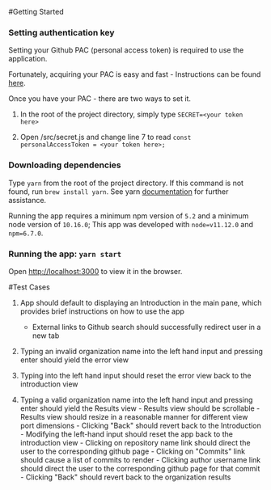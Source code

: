 #Getting Started

### Setting authentication key

Setting your Github PAC (personal access token) is required to use the application.

Fortunately, acquiring your PAC is easy and fast - Instructions can be found [here](https://docs.github.com/en/github/authenticating-to-github/creating-a-personal-access-token).

Once you have your PAC - there are two ways to set it.

1. In the root of the project directory, simply type  `SECRET=<your token here>`

2. Open /src/secret.js and change line 7 to read `const personalAccessToken = <your token here>;`


### Downloading dependencies

Type `yarn` from the root of the project directory. If this command is not found, run `brew install yarn`. See yarn [documentation](https://classic.yarnpkg.com/en/docs/install/#mac-stable) for further assistance. 


Running the app requires a minimum npm version of `5.2` and a minimum node version of `10.16.0`; This app was developed with `node=v11.12.0` and `npm=6.7.0`. 



### Running the app: `yarn start`

Open [http://localhost:3000](http://localhost:3000) to view it in the browser.




#Test Cases

1. App should default to displaying an Introduction in the main pane, which provides brief instructions on how to use the app
	- External links to Github search should successfully redirect user in a new tab

2. Typing an invalid organization name into the left hand input and pressing enter should yield the error view

3. Typing into the left hand input should reset the error view back to the introduction view

4. Typing a valid organization name into the left hand input and pressing enter should yield the Results view
		- Results view should be scrollable
		- Results view should resize in a reasonable manner for different view port dimensions
		- Clicking "Back" should revert back to the Introduction
		- Modifying the left-hand input should reset the app back to the introduction view
		- Clicking on repository name link should direct the user to the corresponding github page
		- Clicking on "Commits" link should cause a list of commits to render
			- Clicking author username link should direct the user to the corresponding github page for that commit
			- Clicking "Back" should revert back to the organization results
